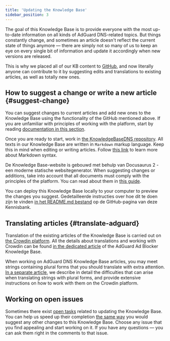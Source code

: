 ```yaml
---
title: 'Updating the Knowledge Base'
sidebar_position: 3
---
```


The goal of this Knowledge Base is to provide everyone with the most up-to-date information on all kinds of AdGuard DNS-related topics. But things constantly change, and sometimes an article doesn't reflect the current state of things anymore — there are simply not so many of us to keep an eye on every single bit of information and update it accordingly when new versions are released.

This is why we placed all of our KB content to [GitHub](https://github.com/AdguardTeam/KnowledgeBaseDNS), and now literally anyone can contribute to it by suggesting edits and translations to existing articles, as well as totally new ones.

## How to suggest a change or write a new article {#suggest-change}

You can suggest changes to current articles and add new ones to the Knowledge Base using the functionality of the GitHub mentioned above. If you are unfamiliar with principles of working with the platform, start by reading [documentation in this section](https://docs.github.com/en).

Once you are ready to start, work in [the KnowledgeBaseDNS repository](https://github.com/AdguardTeam/KnowledgeBaseDNS). All texts in our Knowledge Base are written in `Markdown` markup language. Keep this in mind when editing or writing articles. Follow [this link](https://docs.github.com/en/get-started/writing-on-github/getting-started-with-writing-and-formatting-on-github/basic-writing-and-formatting-syntax) to learn more about Markdown syntax.

De Knowledge Base-website is gebouwd met behulp van Docusaurus 2 - een moderne statische websitegenerator. When suggesting changes or additions, take into account that all documents must comply with the principles of the platform. You can read about them in [this guide](https://docusaurus.io/docs/category/guides).

You can deploy this Knowledge Base locally to your computer to preview the changes you suggest. Gedetailleerde instructies over hoe dit te doen zijn te vinden [in het README.md bestand](https://github.com/AdguardTeam/KnowledgeBaseDNS/blob/master/README.md) op de GitHub-pagina van deze Kennisbank.

## Translating articles {#translate-adguard}

Translation of the existing articles of the Knowledge Base is carried out on [the Crowdin platform](https://crowdin.com/project/adguard-knowledge-bases). All the details about translations and working with Crowdin can be found [in the dedicated article](https://adguard.com/kb/miscellaneous/contribute/translate/plural-forms/) of the AdGuard Ad Blocker Knowledge Base.

When working on AdGuard DNS Knowledge Base articles, you may meet strings containing plural forms that you should translate with extra attention. [In a separate article](https://adguard.com/kb/miscellaneous/contribute/translate/plural-forms/), we describe in detail the difficulties that can arise when translating strings with plural forms, and provide extensive instructions on how to work with them on the Crowdin platform.

## Working on open issues

Sometimes there exist [open tasks](https://github.com/AdguardTeam/KnowledgeBaseDNS/issues/) related to updating the Knowledge Base. You can help us speed up their completion [the same way](#suggest-change) you would suggest any other changes to this Knowledge Base. Choose any issue that you find appealing and start working on it. If you have any questions — you can ask them right in the comments to that issue.
